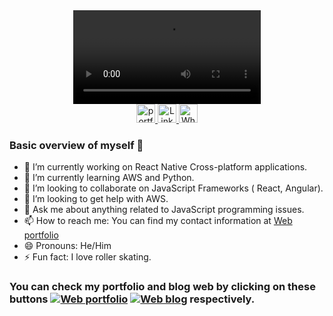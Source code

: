 
<div>
    <div align="center">
      <video src="https://i.ibb.co/2qcF3Np/text.gif" alt="instagram"/>
    </div>
    <div align="center">
      <a href="https://www.kamyabrouhifar.ca">
      <img width=30 src="https://user-images.githubusercontent.com/54970142/132417068-2947abe7-2c7c-4e5a-b333-ef12cc4e2244.png" alt="portfolio"/>
      </a>
      <a href="https://www.linkedin.com/in/kamyab-rouhifar/">
      <img width=30 src="https://user-images.githubusercontent.com/54970142/132416598-44dbfa5a-bad1-4808-b089-5c93eeac6495.png" alt="LinkedIn"/>
      </a>
      <a href="https://wa.me/4379845385">
      <img width=30 src="https://user-images.githubusercontent.com/54970142/132416546-f0bca6a2-c581-49a5-81ec-26b9ef9b314c.png" alt="WhatsApp"/>
      </a>
    </div>
</div>



### Basic overview of myself 👋

- 🔭 I’m currently working on React Native Cross-platform applications.
- 🌱 I’m currently learning AWS and Python.
- 👯 I’m looking to collaborate on JavaScript Frameworks ( React, Angular).
- 🤔 I’m looking to get help with AWS.
- 💬 Ask me about anything related to JavaScript programming issues.
- 📫 How to reach me: You can find my contact information at [Web portfolio](https://www.kamyabrouhifar.ca)
- 😄 Pronouns: He/Him
- ⚡ Fun fact: I love roller skating.


### You can check my portfolio and blog web by clicking on these buttons <a href="https://kamyabrouhifar.ca/">![Web portfolio](https://img.shields.io/badge/-Portfolio-brightgreen?logo=Webflow)</a> <a href="https://karouhifar.blogspot.com/">![Web blog](https://img.shields.io/badge/-Blog-black?logo=blogger)</a> respectively.
